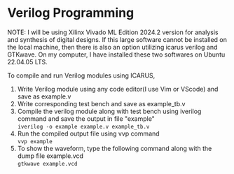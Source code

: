 # Verilog Programming

NOTE: I will be using Xilinx Vivado ML Edition 2024.2 version for analysis and synthesis of digital designs. If this large software cannot be installed on the local machine, then there is also an option utilizing icarus verilog and GTKwave. On my computer, I have installed these two softwares on Ubuntu 22.04.05 LTS.  

To compile and run Verilog modules using ICARUS,
1) Write Verilog module using any code editor(I use Vim or VScode) and save as example.v
2) Write corresponding test bench and save as example_tb.v
3) Compile the verilog module along with test bench using iverilog command and save the output in file "example" <br>
`iverilog -o example example.v example_tb.v`
4) Run the compiled output file using vvp command <br>
`vvp example`
5) To show the waveform, type the following command along with the dump file example.vcd <br>
`gtkwave example.vcd`
